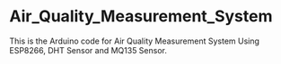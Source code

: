 # Air_Quality_Measurement_System
This is the Arduino code for Air Quality Measurement System Using ESP8266, DHT Sensor and MQ135 Sensor. 
